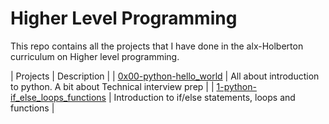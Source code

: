 # Higher Level Programming
This repo contains all the projects that I have done in the alx-Holberton curriculum on Higher level programming.

| Projects | Description | 
| [0x00-python-hello_world](./0x00-python-hello_world) | All about introduction to python. A bit about Technical interview prep | 
| [1-python-if_else_loops_functions](./0x01-python-if_else_loops_functions) | Introduction to if/else statements, loops and functions | 
